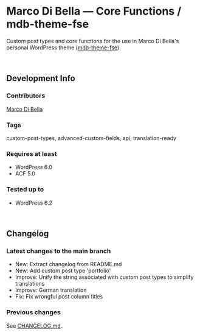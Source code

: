 # Marco Di Bella &mdash; Core Functions / mdb-theme-fse
Custom post types and core functions for the use in Marco Di Bella's personal WordPress theme ([mdb-theme-fse](https://github.com/mdibella-dev/mdb-theme-fse)).

<br>

## Development Info

### Contributors
[Marco Di Bella ](https://github.com/mdibella-dev)

### Tags
custom-post-types, advanced-custom-fields, api, translation-ready

### Requires at least

* WordPress 6.0
* ACF 5.0

### Tested up to

* WordPress 6.2

<br>

## Changelog

### Latest changes to the main branch

* New: Extract changelog from README.md
* New: Add custom post type 'portfolio'
* Improve: Unify the string associated with custom post types to simplify translations
* Improve: German translation
* Fix: Fix wrongful post column titles

### Previous changes

See [CHANGELOG.md](https://github.com/mdibella-dev/mdb-theme-core/blob/main/CHANGELOG.md).
